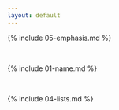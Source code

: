 ```yaml
---
layout: default
---
```


{% include 05-emphasis.md %}

<br>

{% include 01-name.md %}

<br>

{% include 04-lists.md %}
